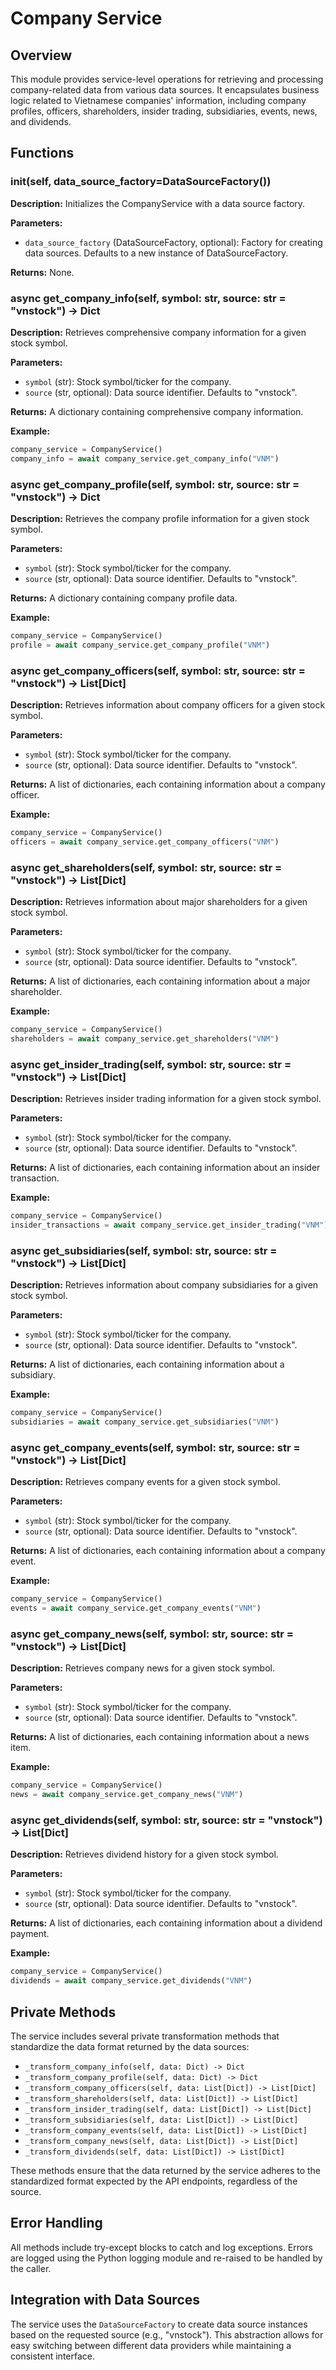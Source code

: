 # Company Service

## Overview

This module provides service-level operations for retrieving and processing company-related data from various data sources. It encapsulates business logic related to Vietnamese companies' information, including company profiles, officers, shareholders, insider trading, subsidiaries, events, news, and dividends.

## Functions

### **init**(self, data_source_factory=DataSourceFactory())

**Description:**
Initializes the CompanyService with a data source factory.

**Parameters:**

- `data_source_factory` (DataSourceFactory, optional): Factory for creating data sources. Defaults to a new instance of DataSourceFactory.

**Returns:**
None.

### async get_company_info(self, symbol: str, source: str = "vnstock") -> Dict

**Description:**
Retrieves comprehensive company information for a given stock symbol.

**Parameters:**

- `symbol` (str): Stock symbol/ticker for the company.
- `source` (str, optional): Data source identifier. Defaults to "vnstock".

**Returns:**
A dictionary containing comprehensive company information.

**Example:**

```python
company_service = CompanyService()
company_info = await company_service.get_company_info("VNM")
```

### async get_company_profile(self, symbol: str, source: str = "vnstock") -> Dict

**Description:**
Retrieves the company profile information for a given stock symbol.

**Parameters:**

- `symbol` (str): Stock symbol/ticker for the company.
- `source` (str, optional): Data source identifier. Defaults to "vnstock".

**Returns:**
A dictionary containing company profile data.

**Example:**

```python
company_service = CompanyService()
profile = await company_service.get_company_profile("VNM")
```

### async get_company_officers(self, symbol: str, source: str = "vnstock") -> List[Dict]

**Description:**
Retrieves information about company officers for a given stock symbol.

**Parameters:**

- `symbol` (str): Stock symbol/ticker for the company.
- `source` (str, optional): Data source identifier. Defaults to "vnstock".

**Returns:**
A list of dictionaries, each containing information about a company officer.

**Example:**

```python
company_service = CompanyService()
officers = await company_service.get_company_officers("VNM")
```

### async get_shareholders(self, symbol: str, source: str = "vnstock") -> List[Dict]

**Description:**
Retrieves information about major shareholders for a given stock symbol.

**Parameters:**

- `symbol` (str): Stock symbol/ticker for the company.
- `source` (str, optional): Data source identifier. Defaults to "vnstock".

**Returns:**
A list of dictionaries, each containing information about a major shareholder.

**Example:**

```python
company_service = CompanyService()
shareholders = await company_service.get_shareholders("VNM")
```

### async get_insider_trading(self, symbol: str, source: str = "vnstock") -> List[Dict]

**Description:**
Retrieves insider trading information for a given stock symbol.

**Parameters:**

- `symbol` (str): Stock symbol/ticker for the company.
- `source` (str, optional): Data source identifier. Defaults to "vnstock".

**Returns:**
A list of dictionaries, each containing information about an insider transaction.

**Example:**

```python
company_service = CompanyService()
insider_transactions = await company_service.get_insider_trading("VNM")
```

### async get_subsidiaries(self, symbol: str, source: str = "vnstock") -> List[Dict]

**Description:**
Retrieves information about company subsidiaries for a given stock symbol.

**Parameters:**

- `symbol` (str): Stock symbol/ticker for the company.
- `source` (str, optional): Data source identifier. Defaults to "vnstock".

**Returns:**
A list of dictionaries, each containing information about a subsidiary.

**Example:**

```python
company_service = CompanyService()
subsidiaries = await company_service.get_subsidiaries("VNM")
```

### async get_company_events(self, symbol: str, source: str = "vnstock") -> List[Dict]

**Description:**
Retrieves company events for a given stock symbol.

**Parameters:**

- `symbol` (str): Stock symbol/ticker for the company.
- `source` (str, optional): Data source identifier. Defaults to "vnstock".

**Returns:**
A list of dictionaries, each containing information about a company event.

**Example:**

```python
company_service = CompanyService()
events = await company_service.get_company_events("VNM")
```

### async get_company_news(self, symbol: str, source: str = "vnstock") -> List[Dict]

**Description:**
Retrieves company news for a given stock symbol.

**Parameters:**

- `symbol` (str): Stock symbol/ticker for the company.
- `source` (str, optional): Data source identifier. Defaults to "vnstock".

**Returns:**
A list of dictionaries, each containing information about a news item.

**Example:**

```python
company_service = CompanyService()
news = await company_service.get_company_news("VNM")
```

### async get_dividends(self, symbol: str, source: str = "vnstock") -> List[Dict]

**Description:**
Retrieves dividend history for a given stock symbol.

**Parameters:**

- `symbol` (str): Stock symbol/ticker for the company.
- `source` (str, optional): Data source identifier. Defaults to "vnstock".

**Returns:**
A list of dictionaries, each containing information about a dividend payment.

**Example:**

```python
company_service = CompanyService()
dividends = await company_service.get_dividends("VNM")
```

## Private Methods

The service includes several private transformation methods that standardize the data format returned by the data sources:

- `_transform_company_info(self, data: Dict) -> Dict`
- `_transform_company_profile(self, data: Dict) -> Dict`
- `_transform_company_officers(self, data: List[Dict]) -> List[Dict]`
- `_transform_shareholders(self, data: List[Dict]) -> List[Dict]`
- `_transform_insider_trading(self, data: List[Dict]) -> List[Dict]`
- `_transform_subsidiaries(self, data: List[Dict]) -> List[Dict]`
- `_transform_company_events(self, data: List[Dict]) -> List[Dict]`
- `_transform_company_news(self, data: List[Dict]) -> List[Dict]`
- `_transform_dividends(self, data: List[Dict]) -> List[Dict]`

These methods ensure that the data returned by the service adheres to the standardized format expected by the API endpoints, regardless of the source.

## Error Handling

All methods include try-except blocks to catch and log exceptions. Errors are logged using the Python logging module and re-raised to be handled by the caller.

## Integration with Data Sources

The service uses the `DataSourceFactory` to create data source instances based on the requested source (e.g., "vnstock"). This abstraction allows for easy switching between different data providers while maintaining a consistent interface.
